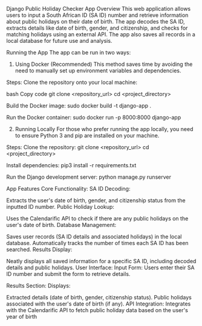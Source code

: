 Django Public Holiday Checker App
Overview
This web application allows users to input a South African ID (SA ID) number and retrieve information about public holidays on their date of birth. The app decodes the SA ID, extracts details like date of birth, gender, and citizenship, and checks for matching holidays using an external API. The app also saves all records in a local database for future use and analysis.

Running the App
The app can be run in two ways:

1. Using Docker (Recommended)
This method saves time by avoiding the need to manually set up environment variables and dependencies.

Steps:
Clone the repository onto your local machine:

bash
Copy code
git clone <repository_url>
cd <project_directory>

Build the Docker image:
sudo docker build -t django-app .

Run the Docker container:
sudo docker run -p 8000:8000 django-app

2. Running Locally
For those who prefer running the app locally, you need to ensure Python 3 and pip are installed on your machine.

Steps:
Clone the repository:
git clone <repository_url>
cd <project_directory>

Install dependencies:
pip3 install -r requirements.txt

Run the Django development server:
python manage.py runserver


App Features
Core Functionality:
SA ID Decoding:

Extracts the user's date of birth, gender, and citizenship status from the inputted ID number.
Public Holiday Lookup:

Uses the Calendarific API to check if there are any public holidays on the user's date of birth.
Database Management:

Saves user records (SA ID details and associated holidays) in the local database.
Automatically tracks the number of times each SA ID has been searched.
Results Display:

Neatly displays all saved information for a specific SA ID, including decoded details and public holidays.
User Interface:
Input Form: Users enter their SA ID number and submit the form to retrieve details.

Results Section: Displays:

Extracted details (date of birth, gender, citizenship status).
Public holidays associated with the user's date of birth (if any).
API Integration:
Integrates with the Calendarific API to fetch public holiday data based on the user's year of birth